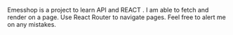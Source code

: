 Emesshop is a project to learn API and REACT .
I am able to fetch and render on a page.
Use React Router to navigate pages. 
Feel free to alert me on any mistakes. 
